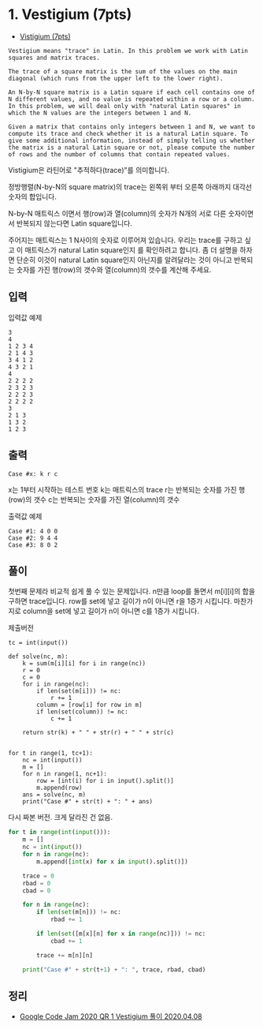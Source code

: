 # 1. Vestigium (7pts)
* [Vistigium (7pts)](https://codingcompetitions.withgoogle.com/codejam/round/000000000019fd27/000000000020993c)

```
Vestigium means "trace" in Latin. In this problem we work with Latin squares and matrix traces.

The trace of a square matrix is the sum of the values on the main diagonal (which runs from the upper left to the lower right).

An N-by-N square matrix is a Latin square if each cell contains one of N different values, and no value is repeated within a row or a column. In this problem, we will deal only with "natural Latin squares" in which the N values are the integers between 1 and N.

Given a matrix that contains only integers between 1 and N, we want to compute its trace and check whether it is a natural Latin square. To give some additional information, instead of simply telling us whether the matrix is a natural Latin square or not, please compute the number of rows and the number of columns that contain repeated values.
```
Vistigium은 라틴어로 "추적하다(trace)"를 의미합니다.

정방행렬(N-by-N의 square matrix)의 trace는 왼쪽위 부터 오른쪽 아래까지 대각선 숫자의 합입니다.

N-by-N 매트릭스 이면서 행(row)과 열(column)의 숫자가 N개의 서로 다른 숫자이면서 반복되지 않는다면 Latin square입니다.

주어지는 매트릭스는 1 N사이의 숫자로 이루어져 있습니다. 우리는 trace를 구하고 싶고 이 매트릭스가 natural Latin square인지 를 확인하려고 합니다. 좀 더 설명을 하자면 단순히 이것이 natural Latin square인지 아닌지를 알려달라는 것이 아니고 반복되는 숫자를 가진 행(row)의 갯수와 열(column)의 갯수를 계산해 주세요.

## 입력
입력값 예제
```
3
4
1 2 3 4
2 1 4 3
3 4 1 2
4 3 2 1
4
2 2 2 2
2 3 2 3
2 2 2 3
2 2 2 2
3
2 1 3
1 3 2
1 2 3
```

## 출력
```
Case #x: k r c
```

x는 1부터 시작하는 테스트 번호
k는 매트릭스의 trace
r는 반복되는 숫자를 가진 행(row)의 갯수
c는 반복되는 숫자를 가진 열(column)의 갯수

출력값 예제

```
Case #1: 4 0 0
Case #2: 9 4 4
Case #3: 8 0 2
```

## 풀이
첫번째 문제라 비교적 쉽게 풀 수 있는 문제입니다. n만큼 loop를 돌면서 m[i][i]의 합을 구하면 trace입니다. row를 set에 넣고 길이가 n이 아니면 r을 1증가 시킵니다. 마찬가지로 column을 set에 넣고 길이가 n이 아니면 c를 1증가 시킵니다. 

제출버전
```
tc = int(input())

def solve(nc, m):
    k = sum(m[i][i] for i in range(nc))
    r = 0
    c = 0
    for i in range(nc):
        if len(set(m[i])) != nc:
            r += 1
        column = [row[i] for row in m]
        if len(set(column)) != nc:
            c += 1

    return str(k) + " " + str(r) + " " + str(c)


for t in range(1, tc+1):
    nc = int(input())
    m = []
    for n in range(1, nc+1):
        row = [int(i) for i in input().split()]
        m.append(row)
    ans = solve(nc, m)
    print("Case #" + str(t) + ": " + ans)
```

다시 짜본 버전. 크게 달라진 건 없음.
```python
for t in range(int(input())):
    m = []
    nc = int(input())
    for n in range(nc):
        m.append([int(x) for x in input().split()])

    trace = 0
    rbad = 0
    cbad = 0

    for n in range(nc):
        if len(set(m[n])) != nc:
            rbad += 1

        if len(set([m[x][n] for x in range(nc)])) != nc:
            cbad += 1

        trace += m[n][n]

    print("Case #" + str(t+1) + ": ", trace, rbad, cbad)
```

## 정리
* [Google Code Jam 2020 QR 1 Vestigium 풀이 2020.04.08](https://junho85.pe.kr/1500)
